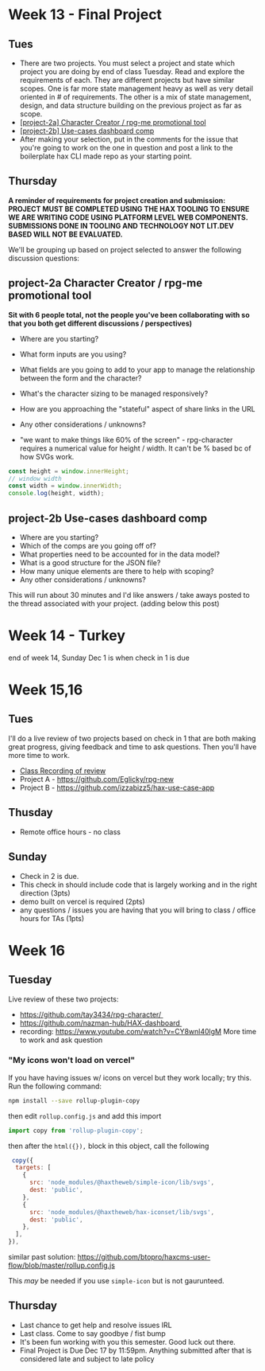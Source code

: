 # Week 13 - Final Project
## Tues
- There are two projects. You must select a project and state which project you are doing by end of class Tuesday. Read and explore the requirements of each. They are different projects but have similar scopes. One is far more state management heavy as well as very detail oriented in # of requirements. The other is a mix of state management, design, and data structure building on the previous project as far as scope.
- [\[project-2a\] Character Creator / rpg-me promotional tool](https://github.com/haxtheweb/issues/issues/1414)
- [\[project-2b\] Use-cases dashboard comp](https://github.com/haxtheweb/issues/issues/2182)
- After making your selection, put in the comments for the issue that you're going to work on the one in question and post a link to the boilerplate hax CLI made repo as your starting point.

## Thursday
**A reminder of requirements for project creation and submission: PROJECT MUST BE COMPLETED USING THE HAX TOOLING TO ENSURE WE ARE WRITING CODE USING PLATFORM LEVEL WEB COMPONENTS. SUBMISSIONS DONE IN TOOLING AND TECHNOLOGY NOT LIT.DEV BASED WILL NOT BE EVALUATED.**

We'll be grouping up based on project selected to answer the following discussion questions:

## project-2a Character Creator / rpg-me promotional tool
**Sit with 6 people total, not the people you've been collaborating with so that you both get different discussions / perspectives)**
- Where are you starting?
- What form inputs are you using?
- What fields are you going to add to your app to manage the relationship between the form and the character?
- What's the character sizing to be managed responsively?
- How are you approaching the "stateful" aspect of share links in the URL
- Any other considerations / unknowns?

- "we want to make things like 60% of the screen" - rpg-character requires a numerical value for height / width. It can't be % based bc of how SVGs work.

```js
const height = window.innerHeight;
// window width
const width = window.innerWidth;
console.log(height, width);
```

## project-2b Use-cases dashboard comp
- Where are you starting?
- Which of the comps are you going off of?
- What properties need to be accounted for in the data model?
- What is a good structure for the JSON file?
- How many unique elements are there to help with scoping?
- Any other considerations / unknowns?

This will run about 30 minutes and I'd like answers / take aways posted to the thread associated with your project. (adding below this post)

# Week 14 - Turkey
end of week 14, Sunday Dec 1 is when check in 1 is due

# Week 15,16
## Tues
I'll do a live review of two projects based on check in 1 that are both making great progress, giving feedback and time to ask questions. Then you'll have more time to work.
- [Class Recording of review](https://www.youtube.com/watch?v=BsdiRoCOuA8)
- Project A - https://github.com/Eglicky/rpg-new
- Project B - https://github.com/izzabizz5/hax-use-case-app

## Thusday
- Remote office hours - no class

## Sunday
- Check in 2 is due.
- This check in should include code that is largely working and in the right direction (3pts)
- demo built on vercel is required (2pts)
- any questions / issues you are having that you will bring to class / office hours for TAs (1pts)

# Week 16
## Tuesday
Live review of these two projects:
- https://github.com/tay3434/rpg-character/ 
- https://github.com/nazman-hub/HAX-dashboard 
- recording: https://www.youtube.com/watch?v=CY8wnl40lgM 
More time to work and ask question
### "My icons won't load on vercel"
If you have having issues w/ icons on vercel but they work locally; try this. Run the following command:
```bash
npm install --save rollup-plugin-copy
```
then edit `rollup.config.js` and add this import
```js
import copy from 'rollup-plugin-copy';
```
then after the `html({}),` block in this object, call the following
```js
 copy({
  targets: [
    {
      src: 'node_modules/@haxtheweb/simple-icon/lib/svgs',
      dest: 'public',
    },
    {
      src: 'node_modules/@haxtheweb/hax-iconset/lib/svgs',
      dest: 'public',
    },
  ],
}),
```
similar past solution: https://github.com/btopro/haxcms-user-flow/blob/master/rollup.config.js

This *may* be needed if you use `simple-icon` but is not gaurunteed.

## Thursday
- Last chance to get help and resolve issues IRL
- Last class. Come to say goodbye / fist bump
- It's been fun working with you this semester. Good luck out there.
- Final Project is Due Dec 17 by 11:59pm. Anything submitted after that is considered late and subject to late policy
